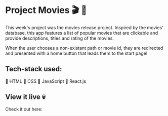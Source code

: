 # Project Movies 🎬 🍿

This week's project was the movies release project. Inspired by the movies' database, this app features a list of popular movies that are clickable and provide descriptions, titles and rating of the movies.

When the user chooses a non-existant path or movie id, they are redirected and presented with a home button that leads them to the start page!

## Tech-stack used:
🧩 HTML
🌈 CSS
🧠 JavaScript
👾 React.js

## View it live 💀

Check it out here: 
